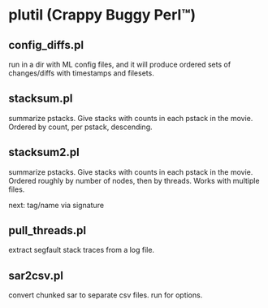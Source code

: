 # plutil (Crappy Buggy Perl™)

## config_diffs.pl

run in a dir with ML config files, and it will produce ordered sets of changes/diffs with timestamps and filesets.

## stacksum.pl

summarize pstacks.  Give stacks with counts in each pstack in the movie.  Ordered by count, per pstack, descending.

## stacksum2.pl

summarize pstacks.  Give stacks with counts in each pstack in the movie.  Ordered roughly by number of nodes, then by threads.  Works with multiple files.

next:  tag/name via signature

## pull_threads.pl

extract segfault stack traces from a log file.

## sar2csv.pl

convert chunked sar to separate csv files.  run for options.
